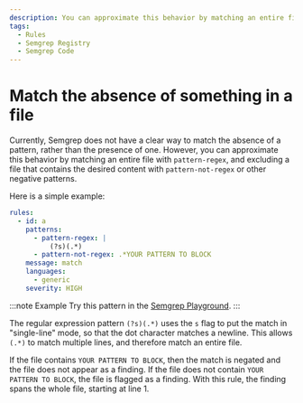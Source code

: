 ```yaml
---
description: You can approximate this behavior by matching an entire file, but excluding the desired content from the match.
tags:
  - Rules
  - Semgrep Registry
  - Semgrep Code
---
```


# Match the absence of something in a file

Currently, Semgrep does not have a clear way to match the absence of a pattern, rather than the presence of one. However, you can approximate this behavior by matching an entire file with `pattern-regex`, and excluding a file that contains the desired content with `pattern-not-regex` or other negative patterns.

Here is a simple example:

```yml
rules:
  - id: a
    patterns:
      - pattern-regex: |
          (?s)(.*)
      - pattern-not-regex: .*YOUR PATTERN TO BLOCK
    message: match
    languages:
      - generic
    severity: HIGH
```

:::note Example
Try this pattern in the [Semgrep Playground](https://semgrep.dev/playground/s/vop8). 
:::

The regular expression pattern `(?s)(.*)` uses the `s` flag to put the match in "single-line" mode, so that the dot character matches a newline. This allows `(.*)` to match multiple lines, and therefore match an entire file.

If the file contains `YOUR PATTERN TO BLOCK`, then the match is negated and the file does not appear as a finding. If the file does not contain `YOUR PATTERN TO BLOCK`, the file is flagged as a finding. With this rule, the finding spans the whole file, starting at line 1.


